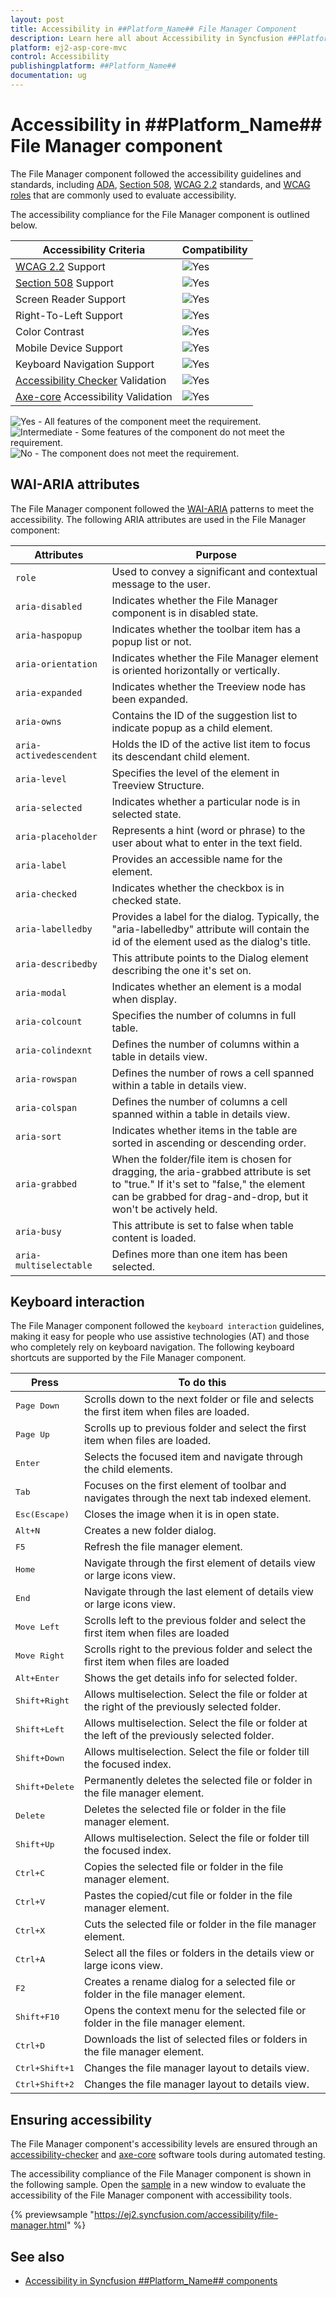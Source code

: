```yaml
---
layout: post
title: Accessibility in ##Platform_Name## File Manager Component
description: Learn here all about Accessibility in Syncfusion ##Platform_Name## File Manager component of Syncfusion Essential JS 2 and more.
platform: ej2-asp-core-mvc
control: Accessibility
publishingplatform: ##Platform_Name##
documentation: ug
---
```


# Accessibility in ##Platform_Name## File Manager component

The File Manager component followed the accessibility guidelines and standards, including [ADA](https://www.ada.gov/), [Section 508](https://www.section508.gov/), [WCAG 2.2](https://www.w3.org/TR/WCAG22/) standards, and [WCAG roles](https://www.w3.org/TR/wai-aria/#roles) that are commonly used to evaluate accessibility.

The accessibility compliance for the File Manager component is outlined below.

| Accessibility Criteria | Compatibility |
| -- | -- |
| [WCAG 2.2](https://www.w3.org/TR/WCAG22/) Support | <img src="https://cdn.syncfusion.com/content/images/landing-page/yes.png" alt="Yes"> |
| [Section 508](https://www.section508.gov/) Support | <img src="https://cdn.syncfusion.com/content/images/landing-page/yes.png" alt="Yes"> |
| Screen Reader Support | <img src="https://cdn.syncfusion.com/content/images/landing-page/yes.png" alt="Yes"> |
| Right-To-Left Support | <img src="https://cdn.syncfusion.com/content/images/landing-page/yes.png" alt="Yes"> |
| Color Contrast | <img src="https://cdn.syncfusion.com/content/images/landing-page/yes.png" alt="Yes"> |
| Mobile Device Support | <img src="https://cdn.syncfusion.com/content/images/landing-page/yes.png" alt="Yes"> |
| Keyboard Navigation Support | <img src="https://cdn.syncfusion.com/content/images/landing-page/yes.png" alt="Yes"> |
| [Accessibility Checker](https://www.npmjs.com/package/accessibility-checker) Validation | <img src="https://cdn.syncfusion.com/content/images/landing-page/yes.png" alt="Yes"> |
| [Axe-core](https://www.npmjs.com/package/axe-core) Accessibility Validation | <img src="https://cdn.syncfusion.com/content/images/landing-page/yes.png" alt="Yes"> |
<style>
    .post .post-content img {
        display: inline-block;
        margin: 0.5em 0;
    }
</style>
<div><img src="https://cdn.syncfusion.com/content/images/landing-page/yes.png" alt="Yes"> - All features of the component meet the requirement.</div>

<div><img src="https://cdn.syncfusion.com/content/images/landing-page/intermediate.png" alt="Intermediate"> - Some features of the component do not meet the requirement.</div>

<div><img src="https://cdn.syncfusion.com/content/images/landing-page/no.png" alt="No"> - The component does not meet the requirement.</div>

## WAI-ARIA attributes

The File Manager component followed the [WAI-ARIA](https://www.w3.org/WAI/ARIA/apg/patterns) patterns to meet the accessibility. The following ARIA attributes are used in the File Manager component:

| Attributes | Purpose |
| --- | --- |
| `role` | Used to convey a significant and contextual message to the user. |
| `aria-disabled` | Indicates whether the File Manager component is in disabled state.|
| `aria-haspopup` | Indicates whether the toolbar item has a popup list or not. |
| `aria-orientation` | Indicates whether the File Manager element is oriented horizontally or vertically. |
| `aria-expanded` | Indicates whether the Treeview node has been expanded. |
| `aria-owns` | Contains the ID of the suggestion list to indicate popup as a child element. |
| `aria-activedescendent` | Holds the ID of the active list item to focus its descendant child element. |
| `aria-level` | Specifies the level of the element in Treeview Structure. |
| `aria-selected` | Indicates whether a particular node is in selected state. |
| `aria-placeholder` | Represents a hint (word or phrase) to the user about what to enter in the text field. |
| `aria-label` |  Provides an accessible name for the element. |
| `aria-checked` | Indicates whether the checkbox is in checked state. |
| `aria-labelledby` | Provides a label for the dialog. Typically, the "aria-labelledby" attribute will contain the id of the element used as the dialog's title. |
| `aria-describedby` | This attribute points to the Dialog element describing the one it's set on. |
| `aria-modal` | Indicates whether an element is a modal when display. |
| `aria-colcount` | Specifies the number of columns in full table. |
| `aria-colindexnt` | Defines the number of columns within a table in details view. |
| `aria-rowspan` | Defines the number of rows a cell spanned within a table in details view. |
| `aria-colspan` | Defines the number of columns a cell spanned within a table in details view. |
| `aria-sort` | Indicates whether items in the table are sorted in ascending or descending order. |
| `aria-grabbed` | When the folder/file item is chosen for dragging, the aria-grabbed attribute is set to "true." If it's set to "false," the element can be grabbed for drag-and-drop, but it won't be actively held. |
| `aria-busy` | This attribute is set to false when table content is loaded. |
| `aria-multiselectable` | Defines more than one item has been selected. |

## Keyboard interaction

The File Manager component followed the `keyboard interaction` guidelines, making it easy for people who use assistive technologies (AT) and those who completely rely on keyboard navigation. The following keyboard shortcuts are supported by the File Manager component.

| **Press** | **To do this** |
| --- | --- |
| <kbd>Page Down</kbd> | Scrolls down to the next folder or file and selects the first item when files are loaded. |
| <kbd>Page Up</kbd> | Scrolls up to previous folder and select the first item when files are loaded. |
| <kbd>Enter</kbd> | Selects the focused item and navigate through the child elements. |
| <kbd>Tab</kbd> | Focuses on the first element of toolbar and navigates through the next tab indexed element. |
| <kbd>Esc(Escape)</kbd> | Closes the image when it is in open state. |
| <kbd>Alt+N</kbd> | Creates a new folder dialog.|
| <kbd>F5</kbd> | Refresh the file manager element. |
| <kbd>Home</kbd> | Navigate through the first element of details view or large icons view. |
| <kbd>End</kbd> | Navigate through the last element of details view or large icons view. |
| <kbd>Move Left</kbd> | Scrolls left to the previous folder and select the first item when files are loaded |
| <kbd>Move Right</kbd> | Scrolls right to the previous folder and select the first item when files are loaded |
| <kbd>Alt+Enter</kbd> | Shows the get details info for selected folder. |
| <kbd>Shift+Right</kbd> | Allows multiselection. Select the file or folder at the right of the previously selected folder. |
| <kbd>Shift+Left</kbd> | Allows multiselection. Select the file or folder at the left of the previously selected folder. |
| <kbd>Shift+Down</kbd> | Allows multiselection. Select the file or folder till the focused index. |
| <kbd>Shift+Delete</kbd> | Permanently deletes the selected file or folder in the file manager element. |
| <kbd>Delete</kbd> | Deletes the selected file or folder in the file manager element. |
| <kbd>Shift+Up</kbd> | Allows multiselection. Select the file or folder till the focused index. |
| <kbd>Ctrl+C</kbd> | Copies the selected file or folder in the file manager element. |
| <kbd>Ctrl+V</kbd> | Pastes the copied/cut file or folder in the file manager element. |
| <kbd>Ctrl+X</kbd> | Cuts the selected file or folder in the file manager element. |
| <kbd>Ctrl+A</kbd> | Select all the files or folders in the details view or large icons view. |
| <kbd>F2</kbd> | Creates a rename dialog for a selected file or folder in the file manager element. |
| <kbd>Shift+F10</kbd> | Opens the context menu for the selected file or folder in the file manager element. |
| <kbd>Ctrl+D</kbd> | Downloads the list of selected files or folders in the file manager element. |
| <kbd>Ctrl+Shift+1</kbd> | Changes the file manager layout to details view. |
| <kbd>Ctrl+Shift+2</kbd> | Changes the file manager layout to details view. |

## Ensuring accessibility

The File Manager component's accessibility levels are ensured through an [accessibility-checker](https://www.npmjs.com/package/accessibility-checker) and [axe-core](https://www.npmjs.com/package/axe-core) software tools during automated testing.

The accessibility compliance of the File Manager component is shown in the following sample. Open the [sample](https://ej2.syncfusion.com/accessibility/file-manager.html) in a new window to evaluate the accessibility of the File Manager component with accessibility tools.

{% previewsample "https://ej2.syncfusion.com/accessibility/file-manager.html" %}

## See also

* [Accessibility in Syncfusion ##Platform_Name## components](../common/accessibility)